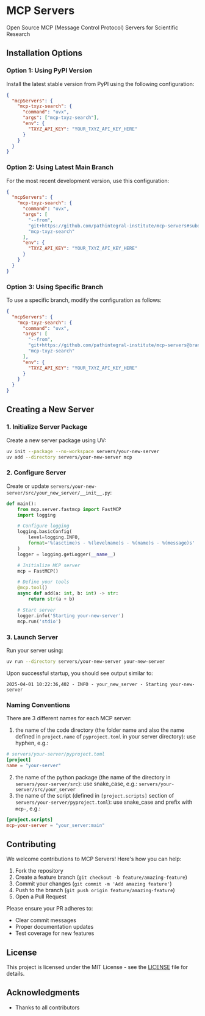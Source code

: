 # MCP Servers
Open Source MCP (Message Control Protocol) Servers for Scientific Research

## Installation Options

### Option 1: Using PyPI Version
Install the latest stable version from PyPI using the following configuration:

```json
{
  "mcpServers": {
    "mcp-txyz-search": {
      "command": "uvx",
      "args": ["mcp-txyz-search"],
      "env": {
        "TXYZ_API_KEY": "YOUR_TXYZ_API_KEY_HERE"
      }
    }
  }
}
```

### Option 2: Using Latest Main Branch
For the most recent development version, use this configuration:

```json
{
  "mcpServers": {
    "mcp-txyz-search": {
      "command": "uvx",
      "args": [
        "--from", 
        "git+https://github.com/pathintegral-institute/mcp-servers#subdirectory=servers/txyz-search", 
        "mcp-txyz-search"
      ],
      "env": {
        "TXYZ_API_KEY": "YOUR_TXYZ_API_KEY_HERE"
      }
    }
  }
}
```

### Option 3: Using Specific Branch
To use a specific branch, modify the configuration as follows:

```json
{
  "mcpServers": {
    "mcp-txyz-search": {
      "command": "uvx",
      "args": [
        "--from", 
        "git+https://github.com/pathintegral-institute/mcp-servers@branch_name#subdirectory=servers/txyz-search", 
        "mcp-txyz-search"
      ],
      "env": {
        "TXYZ_API_KEY": "YOUR_TXYZ_API_KEY_HERE"
      }
    }
  }
}
```

## Creating a New Server

### 1. Initialize Server Package
Create a new server package using UV:

```sh
uv init --package --no-workspace servers/your-new-server
uv add --directory servers/your-new-server mcp
```

### 2. Configure Server
Create or update `servers/your-new-server/src/your_new_server/__init__.py`:

```python
def main():
    from mcp.server.fastmcp import FastMCP
    import logging

    # Configure logging
    logging.basicConfig(
        level=logging.INFO,
        format='%(asctime)s - %(levelname)s - %(name)s - %(message)s'
    )
    logger = logging.getLogger(__name__)

    # Initialize MCP server
    mcp = FastMCP()

    # Define your tools
    @mcp.tool()
    async def add(a: int, b: int) -> str:
        return str(a + b)

    # Start server
    logger.info('Starting your-new-server')
    mcp.run('stdio')
```

### 3. Launch Server
Run your server using:

```sh
uv run --directory servers/your-new-server your-new-server
```

Upon successful startup, you should see output similar to:
```text
2025-04-01 10:22:36,402 - INFO - your_new_server - Starting your-new-server
```

### Naming Conventions
There are 3 different names for each MCP server:
1. the name of the code directory (the folder name and also the name defined in `project.name` of `pyproject.toml` in your server directory): use hyphen, e.g.:
```toml
# servers/your-server/pyproject.toml
[project]
name = "your-server"
```
2. the name of the python package (the name of the directory in `servers/your-server/src`): use snake_case, e.g.: `servers/your-server/src/your_server`
3. the name of the script (defined in `[project.scripts]` section of `servers/your-server/pyproject.toml`): use snake_case and prefix with `mcp-`, e.g.:
```toml
[project.scripts]
mcp-your-server = "your_server:main"
```

## Contributing

We welcome contributions to MCP Servers! Here's how you can help:

1. Fork the repository
2. Create a feature branch (`git checkout -b feature/amazing-feature`)
3. Commit your changes (`git commit -m 'Add amazing feature'`)
4. Push to the branch (`git push origin feature/amazing-feature`)
5. Open a Pull Request

Please ensure your PR adheres to:
- Clear commit messages
- Proper documentation updates
- Test coverage for new features

## License

This project is licensed under the MIT License - see the [LICENSE](LICENSE) file for details.

## Acknowledgments

- Thanks to all contributors